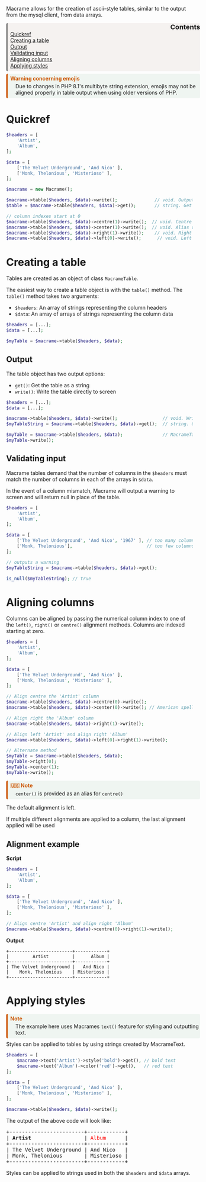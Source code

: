Macrame allows for the creation of ascii-style tables, similar to the output from the mysql client, from data arrays.

<div style='background-color:#F5F2F0; border-left: solid #808080 4px; border-radius: 4px; padding-left:0.5em; padding-bottom:0.5em; margin-top:0.5em; margin-bottom:0.5em; margin-right:-20px'>
<div style="width:100%; text-align:right;padding-right:30px"><a style="text-decoration: none; font-size: large;"><b>Contents</b></a></div>
<a href="#quickref">Quickref</a><br>
<a href="#creating-a-table">Creating a table</a><br>
<a href="#output">Output</a><br>
<a href="#validating-input">Validating input</a><br>
<a href="#aligning-columns">Aligning columns</a><br>
<a href="#applying-styles">Applying styles</a><br>
</div>

<div style='background-color:#EFF5F1; border-left: solid #CC5500 4px; border-radius: 4px; padding-left:0.5em; padding-bottom:0.5em; margin-top:0.5em; margin-bottom:0.5em; margin-right:-20px'>
    <span>
        <div style='color:#cc5500; padding-bottom:0.3em; padding-top:0.3em'>
            <b>Warning concerning emojis</b>
        </div>
        <div style='margin-left:1em;'>
            Due to changes in PHP 8.1's multibyte string extension, emojis may not be aligned properly
            in table output when using older versions of PHP.
        </div>
    </span>
</div>

# Quickref
```PHP
$headers = [
    'Artist',
    'Album',
];

$data = [
    ['The Velvet Underground', 'And Nico' ],
    ['Monk, Thelonious', 'Misterioso' ],
];

$macrame = new Macrame();

$macrame->table($headers, $data)->write();              // void. Output table to screen
$table = $macrame->table($headers, $data)->get();       // string. Get table as string

// column indexes start at 0
$macrame->table($headers, $data)->centre(1)->write();  // void. Centre align column 1
$macrame->table($headers, $data)->center(1)->write();  // void. Alias of centre()
$macrame->table($headers, $data)->right(1)->write();    // void. Right align column 1
$macrame->table($headers, $data)->left(0)->write();      // void. Left align column 1
```

# Creating a table
Tables are created as an object of class `MacrameTable`.

The easiest way to create a table object is with the `table()` method. The `table()` method takes two arguments:

* `$headers`: An array of strings representing the column headers
* `$data`: An array of arrays of strings representing the column data

```PHP
$headers = [...];
$data = [...];

$myTable = $macrame->table($headers, $data);
```

## Output
The table object has two output options:

* `get()`: Get the table as a string
* `write()`: Write the table directly to screen

```PHP
$headers = [...];
$data = [...];

$macrame->table($headers, $data)->write();                 // void. Write table to screen
$myTableString = $macrame->table($headers, $data)->get();  // string. Get table as string

$myTable = $macrame->table($headers, $data);               // MacrameTable. Get table object
$myTable->write();
```

## Validating input
Macrame tables demand that the number of columns in the `$headers` must match the number of columns in each of the arrays in `$data`. 

In the event of a column mismatch, Macrame will output a warning to screen and will return null in place of the table.

```PHP
$headers = [
    'Artist',
    'Album',
];

$data = [
    ['The Velvet Underground', 'And Nico', '1967' ], // too many columns
    ['Monk, Thelonious'],                            // too few columns
];

// outputs a warning
$myTableString = $macrame->table($headers, $data)->get();

is_null($myTableString); // true
```

# Aligning columns
Columns can be aligned by passing the numerical column index to one of the `left()`, `right()` or `centre()` alignment methods. Columns are indexed starting at zero.

```PHP
$headers = [
    'Artist',
    'Album',
];

$data = [
    ['The Velvet Underground', 'And Nico' ],
    ['Monk, Thelonious', 'Misterioso' ],
];

// Align centre the 'Artist' column
$macrame->table($headers, $data)->centre(0)->write();
$macrame->table($headers, $data)->center(0)->write(); // American spelling works, too.

// Align right the 'Album' column
$macrame->table($headers, $data)->right(1)->write();

// Align left 'Artist' and align right 'Album'
$macrame->table($headers, $data)->left(0)->right(1)->write();

// Alternate method
$myTable = $macrame->table($headers, $data);
$myTable->right(0);
$myTable->center(1);
$myTable->write();
```
<div style='background-color:#EFF5F1; border-left: solid #CC5500 4px; border-radius: 4px; padding-left:0.5em; padding-bottom:0.5em; margin-top:0.5em; margin-bottom:0.5em; margin-right:-20px'>
    <span>
        <div style='color:#cc5500; padding-bottom:0.3em; padding-top:0.3em'>
            <b>🇺🇸 Note</b>
        </div>
        <div style='margin-left:1em;'>
            <code>center()</code> is provided as an alias for <code>centre()</code>
        </div>
    </span>
</div>

The default alignment is left.

If multiple different alignments are applied to a column, the last alignment applied will be used

## Alignment example
**Script**
```PHP
$headers = [
    'Artist',
    'Album',
];

$data = [
    ['The Velvet Underground', 'And Nico' ],
    ['Monk, Thelonious', 'Misterioso' ],
];

// Align centre 'Artist' and align right 'Album'
$macrame->table($headers, $data)->centre(0)->right(1)->write();
```
**Output**
```None
+------------------------+------------+
|         Artist         |      Album | 
+------------------------+------------+
| The Velvet Underground |   And Nico | 
|    Monk, Thelonious    | Misterioso | 
+------------------------+------------+
```

# Applying styles
<div style='background-color:#EFF5F1; border-left: solid #CC5500 4px; border-radius: 4px; padding-left:0.5em; padding-bottom:0.5em; margin-top:0.5em; margin-bottom:0.5em; margin-right:-20px'>
    <span>
        <div style='color:#cc5500; padding-bottom:0.3em; padding-top:0.3em'>
            <b>Note</b>
        </div>
        <div style='margin-left:1em;'>
            The example here uses Macrames <code>text()</code> feature for styling and outputting text.
        </div>
    </span>
</div>
Styles can be applied to tables by using strings created by MacrameText.

```PHP
$headers = [
    $macrame->text('Artist')->style('bold')->get(), // bold text
    $macrame->text('Album')->color('red')->get(),   // red text
];

$data = [
    ['The Velvet Underground', 'And Nico' ],
    ['Monk, Thelonious', 'Misterioso' ],
];

$macrame->table($headers, $data)->write();
```
The output of the above code will look like:

<tt>
+------------------------+------------+<br />
| <b>Artist</b>&nbsp;&nbsp;&nbsp;&nbsp;&nbsp;&nbsp;&nbsp;&nbsp;&nbsp;&nbsp;&nbsp;&nbsp;&nbsp;&nbsp;&nbsp;&nbsp;&nbsp;| <span style="color:red">Album</span>&nbsp;&nbsp;&nbsp;&nbsp;&nbsp;&nbsp;|<br />
+------------------------+------------+<br />
| The Velvet Underground | And Nico&nbsp;&nbsp;&nbsp;|<br /> 
| Monk, Thelonious&nbsp;&nbsp;&nbsp;&nbsp;&nbsp;&nbsp;&nbsp;| Misterioso |<br /> 
+------------------------+------------+<br />
</tt>

Styles can be applied to strings used in both the `$headers` and `$data` arrays.
